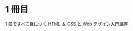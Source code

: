 # 1 冊目

[1 冊ですべて身につく HTML ＆ CSS と Web デザイン入門講座](https://www.amazon.co.jp/-/en/Mana-ebook/dp/B07PS1ZJN6/ref=sr_1_1?dchild=1&keywords=html%E3%81%A8css&qid=1630927614&s=digital-text&sr=1-1)
